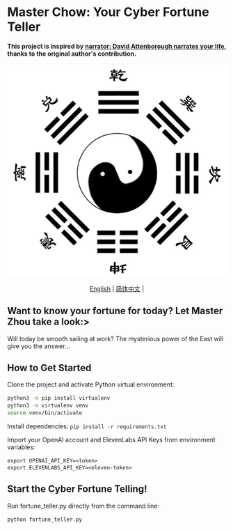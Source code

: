 # Master Chow: Your Cyber Fortune Teller
**This project is inspired by [narrator: David Attenborough narrates your life](https://github.com/cbh123/narrator), thanks to the original author's contribution.**

![](assets/bagua.jpg)

<p align="center">
  <a href="./README.md">English</a> |
  <a href="./README_CN.md">简体中文</a> |
</p>

## Want to know your fortune for today? Let Master Zhou take a look:>

Will today be smooth sailing at work? The mysterious power of the East will give you the answer...

## How to Get Started

Clone the project and activate Python virtual environment:

```bash
python3 -m pip install virtualenv
python3 -m virtualenv venv
source venv/bin/activate
```

Install dependencies:
`pip install -r requirements.txt`

Import your OpenAI account and ElevenLabs API Keys from environment variables:

```
export OPENAI_API_KEY=<token>
export ELEVENLABS_API_KEY=<eleven-token>
```

## Start the Cyber Fortune Telling!

Run fortune_teller.py directly from the command line:

```bash
python fortune_teller.py
```
